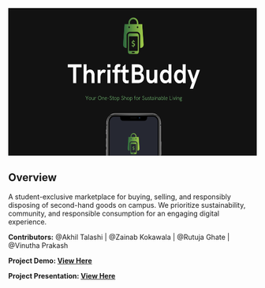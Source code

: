 

<div align="center">
<img src="/banner.png"  width="600px" height="300px" />
</div>

## Overview
A student-exclusive marketplace for buying, selling, and responsibly disposing of second-hand goods on campus. We prioritize sustainability, community, and responsible consumption for an engaging digital experience.

**Contributors:** @Akhil Talashi | @Zainab Kokawala | @Rutuja Ghate | @Vinutha Prakash

**Project Demo: [View Here](https://www.figma.com/proto/4UcQF4vUClvu2RiTJj931i/ThriftBuddy?node-id=303-2774&scaling=scale-down&page-id=0%3A1&starting-point-node-id=303%3A2774&show-proto-sidebar=1&t=HCgOGOoOIYAbw1mt-9)**

**Project Presentation: [View Here](https://www.canva.com/design/DAF2FczS0a0/T4Qop6dgOnTxtkAop_pxVw/edit?utm_content=DAF2FczS0a0&utm_campaign=designshare&utm_medium=link2&utm_source=sharebutton)**
